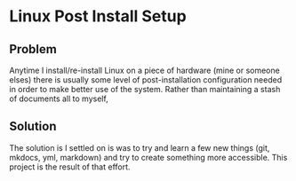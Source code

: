 # Linux Post Install Setup

## Problem

Anytime I install/re-install Linux on a piece of hardware (mine or someone elses) there is usually some level of post-installation configuration needed in order to make better use of the system. Rather than maintaining a stash of documents all to myself,

## Solution

The solution is I settled on is was to try and learn a few new things (git, mkdocs, yml, markdown) and try to create something more accessible. This project is the result of that effort.
